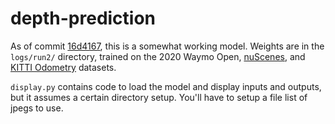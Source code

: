 # depth-prediction
As of commit [16d4167](https://github.com/JTan2231/depth-prediction/commit/16d4167399e78193e0c4f95f4a0eae30e925de24), this is a somewhat working model.
Weights are in the `logs/run2/` directory, trained on the 2020 Waymo Open, [nuScenes](https://www.nuscenes.org/nuscenes), and [KITTI Odometry](http://www.cvlibs.net/datasets/kitti/eval_odometry.php) datasets.

`display.py` contains code to load the model and display inputs and outputs, but it assumes a certain directory setup. You'll have to setup a file list of jpegs to use.
